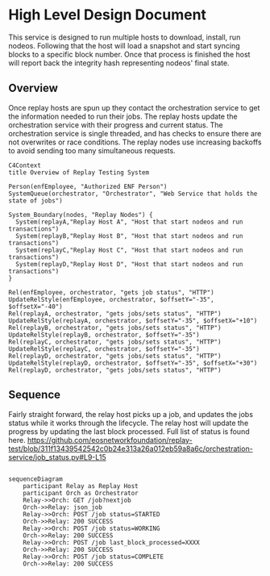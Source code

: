 # High Level Design Document

This service is designed to run multiple hosts to download, install, run nodeos. Following that the host will load a snapshot and start syncing blocks to a specific block number. Once that process is finished the host will report back the integrity hash representing nodeos' final state.

## Overview 
Once replay hosts are spun up they contact the orchestration service to get the information needed to run their jobs. The replay hosts update the orchestration service with their progress and current status. The orchestration service is single threaded, and has checks to ensure there are not overwrites or race conditions. The replay nodes use increasing backoffs to avoid sending too many simultaneous requests. 

```mermaid
C4Context
title Overview of Replay Testing System

Person(enfEmployee, "Authorized ENF Person")
SystemQueue(orchestrator, "Orchestrator", "Web Service that holds the state of jobs")

System_Boundary(nodes, "Replay Nodes") {
  System(replayA,"Replay Host A", "Host that start nodeos and run transactions")
  System(replayB,"Replay Host B", "Host that start nodeos and run transactions")
  System(replayC,"Replay Host C", "Host that start nodeos and run transactions")
  System(replayD,"Replay Host D", "Host that start nodeos and run transactions")
}

Rel(enfEmployee, orchestrator, "gets job status", "HTTP")
UpdateRelStyle(enfEmployee, orchestrator, $offsetY="-35", $offsetX="-40")
Rel(replayA, orchestrator, "gets jobs/sets status", "HTTP")
UpdateRelStyle(replayA, orchestrator, $offsetY="-35", $offsetX="+10")
Rel(replayB, orchestrator, "gets jobs/sets status", "HTTP")
UpdateRelStyle(replayB, orchestrator, $offsetY="-35")
Rel(replayC, orchestrator, "gets jobs/sets status", "HTTP")
UpdateRelStyle(replayC, orchestrator, $offsetY="-35")
Rel(replayD, orchestrator, "gets jobs/sets status", "HTTP")
UpdateRelStyle(replayD, orchestrator, $offsetY="-35", $offsetX="+30")
Rel(replayD, orchestrator, "gets jobs/sets status", "HTTP")
```


## Sequence
Fairly straight forward, the relay host picks up a job, and updates the jobs status while it works through the lifecycle. The relay host will update the progress by updating the last block processed. Full list of status is found here. https://github.com/eosnetworkfoundation/replay-test/blob/311f13439542542c0b24e313a26a012eb59a8a6c/orchestration-service/job_status.py#L9-L15

```mermaid

sequenceDiagram
    participant Relay as Replay Host
    participant Orch as Orchestrator
    Relay->>Orch: GET /job?nextjob
    Orch->>Relay: json_job
    Relay->>Orch: POST /job status=STARTED
    Orch->>Relay: 200 SUCCESS
    Relay->>Orch: POST /job status=WORKING
    Orch->>Relay: 200 SUCCESS
    Relay->>Orch: POST /job last_block_processed=XXXX
    Orch->>Relay: 200 SUCCESS
    Relay->>Orch: POST /job status=COMPLETE
    Orch->>Relay: 200 SUCCESS
```
